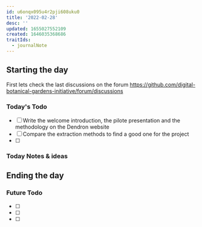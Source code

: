 ```yaml
---
id: u6onqx095u4r2pji608uku0
title: '2022-02-28'
desc: ''
updated: 1655027552109
created: 1646035368686
traitIds:
  - journalNote
---
```



## Starting the day

First lets check the last discussions on the forum https://github.com/digital-botanical-gardens-initiative/forum/discussions

### Today's Todo 

- [ ] Write the welcome introduction, the pilote presentation and the methodology on the Dendron website
- [ ] Compare the extraction methods to find a good one for the project
- [ ] 

### Today Notes & ideas




## Ending the day

### Future Todo

- [ ]
- [ ] 
- [ ] 
